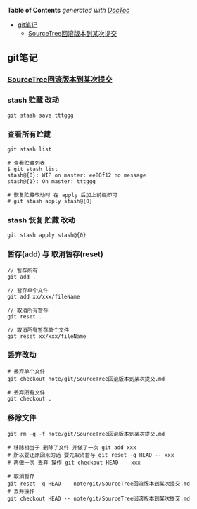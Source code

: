 <!-- START doctoc generated TOC please keep comment here to allow auto update -->
<!-- DON'T EDIT THIS SECTION, INSTEAD RE-RUN doctoc TO UPDATE -->
**Table of Contents**  *generated with [DocToc](https://github.com/thlorenz/doctoc)*

- [git笔记](#git%E7%AC%94%E8%AE%B0)
  - [SourceTree回滚版本到某次提交](#sourcetree%E5%9B%9E%E6%BB%9A%E7%89%88%E6%9C%AC%E5%88%B0%E6%9F%90%E6%AC%A1%E6%8F%90%E4%BA%A4)

<!-- END doctoc generated TOC please keep comment here to allow auto update -->

##  git笔记

### [SourceTree回滚版本到某次提交](SourceTree回滚版本到某次提交.md)

### stash 贮藏 改动
```
git stash save tttggg
```

### 查看所有贮藏
```
git stash list

# 查看贮藏列表
$ git stash list
stash@{0}: WIP on master: ee80f12 no message
stash@{1}: On master: tttggg

# 恢复贮藏改动时 在 apply 后加上前缀即可
# git stash apply stash@{0}

```

### stash 恢复 贮藏 改动
```
git stash apply stash@{0}
```

### 暂存(add) 与 取消暂存(reset)
```
// 暂存所有
git add .

// 暂存单个文件
git add xx/xxx/fileName

// 取消所有暂存
git reset .

// 取消所有暂存单个文件
git reset xx/xxx/fileName
```

### 丢弃改动
```
# 丢弃单个文件
git checkout note/git/SourceTree回滚版本到某次提交.md

# 丢弃所有文件
git checkout .
```

### 移除文件
```
git rm -q -f note/git/SourceTree回滚版本到某次提交.md

# 移除相当于 删除了文件 并做了一次 git add xxx
# 所以要还原回来的话 要先取消暂存 git reset -q HEAD -- xxx
# 再做一次 丢弃 操作 git checkout HEAD -- xxx

# 取消暂存
git reset -q HEAD -- note/git/SourceTree回滚版本到某次提交.md
# 丢弃操作
git checkout HEAD -- note/git/SourceTree回滚版本到某次提交.md
```

